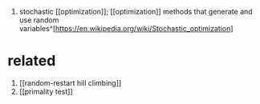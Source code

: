 1. stochastic [[optimization]]; [[optimization]] methods that generate and use random variables^[https://en.wikipedia.org/wiki/Stochastic_optimization]

# related
1. [[random-restart hill climbing]]
2. [[primality test]]